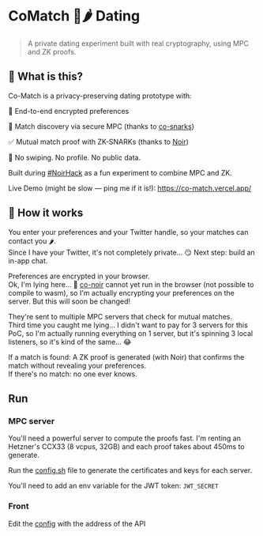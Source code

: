 # CoMatch 🍑🌶️ Dating

> A private dating experiment built with real cryptography, using MPC and ZK proofs.

## 🧠 What is this?

Co-Match is a privacy-preserving dating prototype with:

🔐 End-to-end encrypted preferences

🤝 Match discovery via secure MPC (thanks to [co-snarks](https://github.com/TaceoLabs/co-snarks/))

✅ Mutual match proof with ZK-SNARKs (thanks to [Noir](https://github.com/noir-lang/noir))

🙈 No swiping. No profile. No public data.

Built during [#NoirHack](https://www.noirhack.com/) as a fun experiment to combine MPC and ZK.

Live Demo (might be slow — ping me if it is!): https://co-match.vercel.app/

## 🧪 How it works

You enter your preferences and your Twitter handle, so your matches can contact you 🌶️.  
Since I have your Twitter, it's not completely private... 😏 Next step: build an in-app chat.

Preferences are encrypted in your browser.  
Ok, I'm lying here... 🙊 [co-noir](https://github.com/TaceoLabs/co-snarks/tree/main/co-noir/co-noir) cannot yet run in the browser (not possible to compile to wasm), so I'm actually encrypting your preferences on the server. But this will soon be changed!

They're sent to multiple MPC servers that check for mutual matches.  
Third time you caught me lying... I didn't want to pay for 3 servers for this PoC, so I'm actually running everything on 1 server, but it's spinning 3 local listeners, so it's kind of the same... 😂

If a match is found: A ZK proof is generated (with Noir) that confirms the match without revealing your preferences.  
If there's no match: no one ever knows.

## Run

### MPC server

You'll need a powerful server to compute the proofs fast. I'm renting an Hetzner's CCX33 (8 vcpus, 32GB) and each proof takes about 450ms to generate.

Run the [config.sh](./mpc-server/config.sh) file to generate the certificates and keys for each server.

You'll need to add an env variable for the JWT token: `JWT_SECRET`

### Front

Edit the [config](./web-app/next.config.ts) with the address of the API
